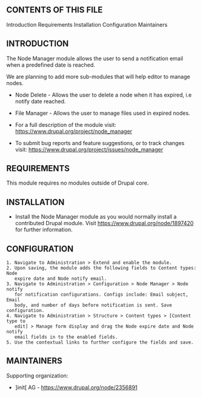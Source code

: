 CONTENTS OF THIS FILE
--------------------

 Introduction
 Requirements
 Installation
 Configuration
 Maintainers


INTRODUCTION
------------

The Node Manager module allows the user to send a notification email when a
predefined date is reached.

We are planning to add more sub-modules that will help editor to manage nodes.

 * Node Delete - Allows the user to delete a node when it has expired, i.e
   notify date reached.
 * File Manager - Allows the user to manage files used in expired nodes.

 * For a full description of the module visit:
   https://www.drupal.org/project/node_manager

 * To submit bug reports and feature suggestions, or to track changes visit:
   https://www.drupal.org/project/issues/node_manager


REQUIREMENTS
------------

This module requires no modules outside of Drupal core.


INSTALLATION
------------

 * Install the Node Manager module as you would normally install a contributed
   Drupal module. Visit https://www.drupal.org/node/1897420 for further
   information.


CONFIGURATION
-------------

    1. Navigate to Administration > Extend and enable the module.
    2. Upon saving, the module adds the following fields to Content types: Node
       expire date and Node notify email.
    3. Navigate to Administration > Configuration > Node Manager > Node notify
       for notification configurations. Configs include: Email subject, Email
       body, and number of days before notification is sent. Save configuration.
    4. Navigate to Administration > Structure > Content types > [Content type to
       edit] > Manage form display and drag the Node expire date and Node notify
       email fields in to the enabled fields.
    5. Use the contextual links to further configure the fields and save.


MAINTAINERS
-----------

Supporting organization:

 * ]init[ AG - https://www.drupal.org/node/2356891
